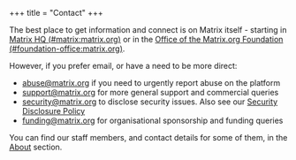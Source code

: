+++
title = "Contact"
+++

The best place to get information and connect is on Matrix itself - starting in
[Matrix HQ (#matrix:matrix.org)](https://matrix.to/#/#matrix:matrix.org) or in the [Office of the Matrix.org Foundation (#foundation-office:matrix.org)](https://matrix.to/#/#foundation-office:matrix.org).

However, if you prefer email, or have a need to be more direct:

- [abuse@matrix.org](mailto:abuse@matrix.org) if you need to urgently report
  abuse on the platform
- [support@matrix.org](mailto:support@matrix.org) for more general support and
  commercial queries
- [security@matrix.org](mailto:security@matrix.org) to disclose security issues.
  Also see our [Security Disclosure Policy](/security-disclosure-policy/)
- [funding@matrix.org](mailto:funding@matrix.org) for organisational sponsorship and funding
  queries

You can find our staff members, and contact details for some of them, in the [About](/about/) section.
